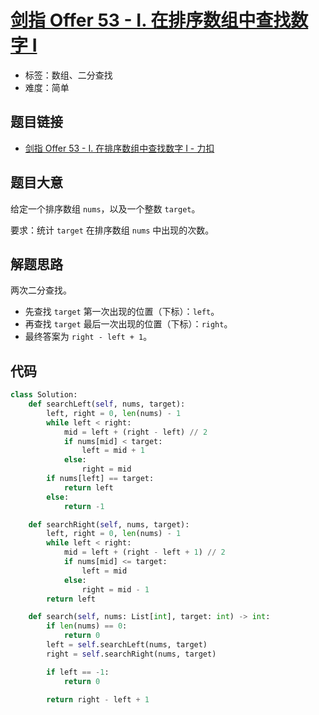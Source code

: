 # [剑指 Offer 53 - I. 在排序数组中查找数字 I](https://leetcode.cn/problems/zai-pai-xu-shu-zu-zhong-cha-zhao-shu-zi-lcof/)

- 标签：数组、二分查找
- 难度：简单

## 题目链接

- [剑指 Offer 53 - I. 在排序数组中查找数字 I - 力扣](https://leetcode.cn/problems/zai-pai-xu-shu-zu-zhong-cha-zhao-shu-zi-lcof/)

## 题目大意

给定一个排序数组 `nums`，以及一个整数 `target`。

要求：统计 `target` 在排序数组 `nums` 中出现的次数。

## 解题思路

两次二分查找。

- 先查找 `target` 第一次出现的位置（下标）：`left`。
- 再查找 `target` 最后一次出现的位置（下标）：`right`。
- 最终答案为 `right - left + 1`。

## 代码

```python
class Solution:
    def searchLeft(self, nums, target):
        left, right = 0, len(nums) - 1
        while left < right:
            mid = left + (right - left) // 2
            if nums[mid] < target:
                left = mid + 1
            else:
                right = mid
        if nums[left] == target:
            return left
        else:
            return -1

    def searchRight(self, nums, target):
        left, right = 0, len(nums) - 1
        while left < right:
            mid = left + (right - left + 1) // 2
            if nums[mid] <= target:
                left = mid
            else:
                right = mid - 1
        return left

    def search(self, nums: List[int], target: int) -> int:
        if len(nums) == 0:
            return 0
        left = self.searchLeft(nums, target)
        right = self.searchRight(nums, target)

        if left == -1:
            return 0

        return right - left + 1
```

